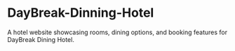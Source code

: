 # DayBreak-Dinning-Hotel
A hotel website showcasing rooms, dining options, and booking features for DayBreak Dining Hotel.
